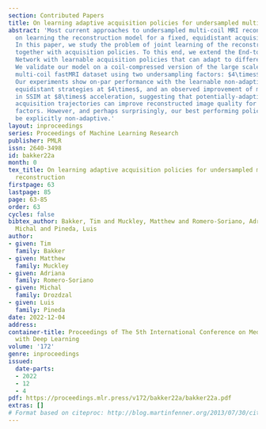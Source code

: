 ```yaml
---
section: Contributed Papers
title: On learning adaptive acquisition policies for undersampled multi-coil MRI reconstruction
abstract: 'Most current approaches to undersampled multi-coil MRI reconstruction focus
  on learning the reconstruction model for a fixed, equidistant acquisition trajectory.
  In this paper, we study the problem of joint learning of the reconstruction model
  together with acquisition policies. To this end, we extend the End-to-End Variational
  Network with learnable acquisition policies that can adapt to different data points.
  We validate our model on a coil-compressed version of the large scale undersampled
  multi-coil fastMRI dataset using two undersampling factors: $4\times$ and $8\times$.
  Our experiments show on-par performance with the learnable non-adaptive and handcrafted
  equidistant strategies at $4\times$, and an observed improvement of more than $2%$
  in SSIM at $8\times$ acceleration, suggesting that potentially-adaptive $k$-space
  acquisition trajectories can improve reconstructed image quality for larger acceleration
  factors. However, and perhaps surprisingly, our best performing policies learn to
  be explicitly non-adaptive.'
layout: inproceedings
series: Proceedings of Machine Learning Research
publisher: PMLR
issn: 2640-3498
id: bakker22a
month: 0
tex_title: On learning adaptive acquisition policies for undersampled multi-coil MRI
  reconstruction
firstpage: 63
lastpage: 85
page: 63-85
order: 63
cycles: false
bibtex_author: Bakker, Tim and Muckley, Matthew and Romero-Soriano, Adriana and Drozdzal,
  Michal and Pineda, Luis
author:
- given: Tim
  family: Bakker
- given: Matthew
  family: Muckley
- given: Adriana
  family: Romero-Soriano
- given: Michal
  family: Drozdzal
- given: Luis
  family: Pineda
date: 2022-12-04
address:
container-title: Proceedings of The 5th International Conference on Medical Imaging
  with Deep Learning
volume: '172'
genre: inproceedings
issued:
  date-parts:
  - 2022
  - 12
  - 4
pdf: https://proceedings.mlr.press/v172/bakker22a/bakker22a.pdf
extras: []
# Format based on citeproc: http://blog.martinfenner.org/2013/07/30/citeproc-yaml-for-bibliographies/
---
```


